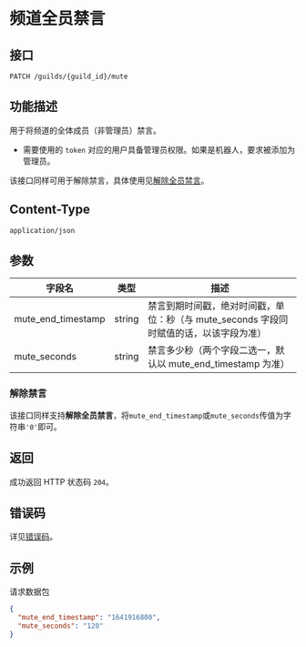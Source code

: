 # 频道全员禁言

## 接口

`PATCH /guilds/{guild_id}/mute`

## 功能描述

用于将频道的全体成员（非管理员）禁言。

- 需要使用的 `token` 对应的用户具备管理员权限。如果是机器人，要求被添加为管理员。

该接口同样可用于解除禁言，具体使用见[解除全员禁言](#解除禁言)。

## Content-Type

`application/json`

## 参数

| 字段名             | 类型   | 描述                                                                                   |
| ------------------ | ------ | -------------------------------------------------------------------------------------- |
| mute_end_timestamp | string | 禁言到期时间戳，绝对时间戳，单位：秒（与 mute_seconds 字段同时赋值的话，以该字段为准） |
| mute_seconds       | string | 禁言多少秒（两个字段二选一，默认以 mute_end_timestamp 为准）                           |

### 解除禁言

该接口同样支持**解除全员禁言**，将`mute_end_timestamp`或`mute_seconds`传值为字符串`'0'`即可。

## 返回

成功返回 HTTP 状态码 `204`。

## 错误码

详见[错误码](../../../openapi/error/error.md)。

## 示例

请求数据包

```json
{
  "mute_end_timestamp": "1641916800",
  "mute_seconds": "120"
}
```
